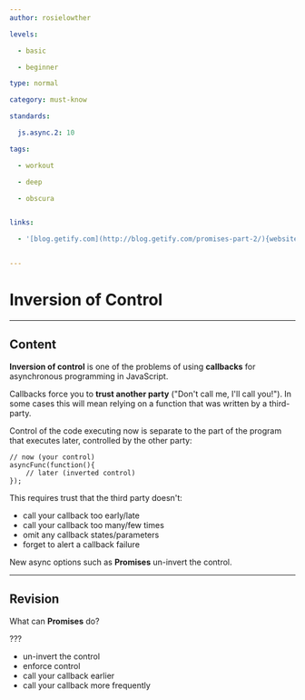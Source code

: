 ```yaml
---
author: rosielowther

levels:

  - basic

  - beginner

type: normal

category: must-know

standards:

  js.async.2: 10

tags:

  - workout

  - deep

  - obscura


links:

  - '[blog.getify.com](http://blog.getify.com/promises-part-2/){website}'


---
```


# Inversion of Control

---
## Content

**Inversion of control** is one of the problems of using **callbacks** for asynchronous programming in JavaScript.

Callbacks force you to **trust another party** ("Don't call me, I'll call you!"). In some cases this will mean relying on a function that was written by a third-party. 

Control of the code executing now is separate to the part of the program that executes later, controlled by the other party:
```
// now (your control)
asyncFunc(function(){
    // later (inverted control)
});
```
This requires trust that the third party doesn't:
* call your callback too early/late
* call your callback too many/few times
* omit any callback states/parameters
* forget to alert a callback failure

New async options such as **Promises** un-invert the control.

---
## Revision

What can **Promises** do?

???


* un-invert the control
* enforce control
* call your callback earlier
* call your callback more frequently

